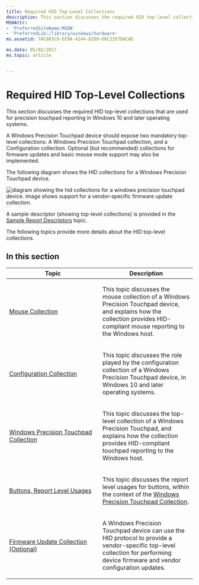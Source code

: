 ```yaml
---
title: Required HID Top-Level Collections
description: This section discusses the required HID top-level collections that are used for precision touchpad reporting in Windows 10 and later operating systems.
MSHAttr:
- 'PreferredSiteName:MSDN'
- 'PreferredLib:/library/windows/hardware'
ms.assetid: 7AC803C9-EE9A-4244-82D9-D6C2357DACAE

ms.date: 05/02/2017
ms.topic: article


---
```


# Required HID Top-Level Collections


This section discusses the required HID top-level collections that are used for precision touchpad reporting in Windows 10 and later operating systems.

A Windows Precision Touchpad device should expose two mandatory top-level collections: A Windows Precision Touchpad collection, and a Configuration collection. Optional (but recommended) collections for firmware updates and basic mouse mode support may also be implemented.

The following diagram shows the HID collections for a Windows Precision Touchpad device.

![diagram showing the hid collections for a windows precision touchpad device. image shows support for a vendor-specific firmware update collection.](../images/precision-img-hidcolls.png)

A sample descriptor (showing top-level collections) is provided in the [Sample Report Descriptors](touchpad-sample-report-descriptors.md) topic.

The following topics provide more details about the HID top-level collections.

## In this section


<table>
<colgroup>
<col width="50%" />
<col width="50%" />
</colgroup>
<thead>
<tr class="header">
<th>Topic</th>
<th>Description</th>
</tr>
</thead>
<tbody>
<tr class="odd">
<td><p><a href="touchpad-mouse-collection.md" data-raw-source="[Mouse Collection](touchpad-mouse-collection.md)">Mouse Collection</a></p></td>
<td><p>This topic discusses the mouse collection of a Windows Precision Touchpad device, and explains how the collection provides HID-compliant mouse reporting to the Windows host.</p></td>
</tr>
<tr class="even">
<td><p><a href="touchpad-configuration-collection.md" data-raw-source="[Configuration Collection](touchpad-configuration-collection.md)">Configuration Collection</a></p></td>
<td><p>This topic discusses the role played by the configuration collection of a Windows Precision Touchpad device, in Windows 10 and later operating systems.</p></td>
</tr>
<tr class="odd">
<td><p><a href="touchpad-windows-precision-touchpad-collection.md" data-raw-source="[Windows Precision Touchpad Collection](touchpad-windows-precision-touchpad-collection.md)">Windows Precision Touchpad Collection</a></p></td>
<td><p>This topic discusses the top-level collection of a Windows Precision Touchpad, and explains how the collection provides HID-compliant touchpad reporting to the Windows host.</p></td>
</tr>
<tr class="even">
<td><p><a href="touchpad-buttons-report-level-usages.md" data-raw-source="[Buttons, Report Level Usages](touchpad-buttons-report-level-usages.md)">Buttons, Report Level Usages</a></p></td>
<td><p>This topic discusses the report level usages for buttons, within the context of the <a href="touchpad-windows-precision-touchpad-collection.md" data-raw-source="[Windows Precision Touchpad Collection](touchpad-windows-precision-touchpad-collection.md)">Windows Precision Touchpad Collection</a>.</p></td>
</tr>
<tr class="odd">
<td><p><a href="touchpad-firmware-update-collection--optional-.md" data-raw-source="[Firmware Update Collection (Optional)](touchpad-firmware-update-collection--optional-.md)">Firmware Update Collection (Optional)</a></p></td>
<td><p>A Windows Precision Touchpad device can use the HID protocol to provide a vendor-specific top-level collection for performing device firmware and vendor configuration updates.</p></td>
</tr>
</tbody>
</table>

 

 

 






